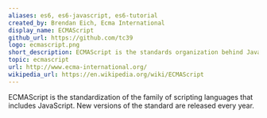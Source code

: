 ```yaml
---
aliases: es6, es6-javascript, es6-tutorial
created_by: Brendan Eich, Ecma International
display_name: ECMAScript
github_url: https://github.com/tc39
logo: ecmascript.png
short_description: ECMAScript is the standards organization behind JavaScript.
topic: ecmascript
url: http://www.ecma-international.org/
wikipedia_url: https://en.wikipedia.org/wiki/ECMAScript
---
```

ECMAScript is the standardization of the family of scripting languages that includes JavaScript. New versions of the standard are released every year.
